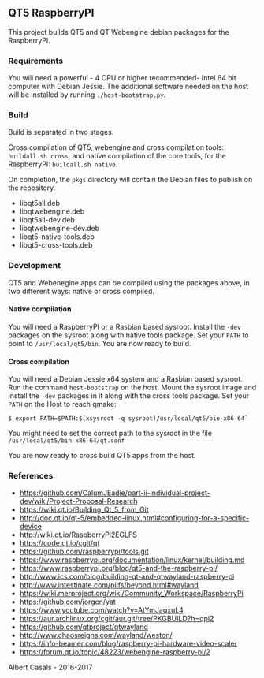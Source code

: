 ## QT5 RaspberryPI

This project builds QT5 and QT Webengine debian packages for the RaspberryPI.

### Requirements

You will need a powerful - 4 CPU or higher recommended-  Intel 64 bit computer with Debian Jessie.
The additional software needed on the host will be installed by running `./host-bootstrap.py`.

### Build

Build is separated in two stages.

Cross compilation of QT5, webengine and cross compilation tools: `buildall.sh cross`,
and native compilation of the core tools, for the RaspberryPI: `buildall.sh native`.

On completion, the `pkgs` directory will contain the Debian files to publish on the repository.

 * libqt5all.deb
 * libqtwebengine.deb
 * libqt5all-dev.deb
 * libqtwebengine-dev.deb
 * libqt5-native-tools.deb
 * libqt5-cross-tools.deb

### Development

QT5 and Webenegine apps can be compiled using the packages above, in two different ways: native or cross compiled.

#### Native compilation

You will need a RaspberryPI or a Rasbian based sysroot. Install the `-dev` packages on the sysroot along
with native tools package. Set your `PATH` to point to `/usr/local/qt5/bin`. You are now ready to build.

#### Cross compilation

You will need a Debian Jessie x64 system and a Rasbian based sysroot. Run the command `host-bootstrap` on the host.
Mount the sysroot image and install the `-dev` packages in it along with the cross tools package.
Set your `PATH` on the Host to reach qmake:

```
$ export PATH=$PATH:$(xsysroot -q sysroot)/usr/local/qt5/bin-x86-64`
```

You might need to set the correct path to the sysroot in the file `/usr/local/qt5/bin-x86-64/qt.conf`

You are now ready to cross build QT5 apps from the host.

### References

 * https://github.com/CalumJEadie/part-ii-individual-project-dev/wiki/Project-Proposal-Research
 * https://wiki.qt.io/Building_Qt_5_from_Git
 * http://doc.qt.io/qt-5/embedded-linux.html#configuring-for-a-specific-device
 * http://wiki.qt.io/RaspberryPi2EGLFS
 * https://code.qt.io/cgit/qt
 * https://github.com/raspberrypi/tools.git
 * https://www.raspberrypi.org/documentation/linux/kernel/building.md
 * https://www.raspberrypi.org/blog/qt5-and-the-raspberry-pi/
 * http://www.ics.com/blog/building-qt-and-qtwayland-raspberry-pi
 * http://www.intestinate.com/pilfs/beyond.html#wayland
 * https://wiki.merproject.org/wiki/Community_Workspace/RaspberryPi
 * https://github.com/jorgen/yat
 * https://www.youtube.com/watch?v=AtYmJaqxuL4
 * https://aur.archlinux.org/cgit/aur.git/tree/PKGBUILD?h=qpi2
 * https://github.com/qtproject/qtwayland
 * http://www.chaosreigns.com/wayland/weston/
 * https://info-beamer.com/blog/raspberry-pi-hardware-video-scaler
 * https://forum.qt.io/topic/48223/webengine-raspberry-pi/2

Albert Casals - 2016-2017
